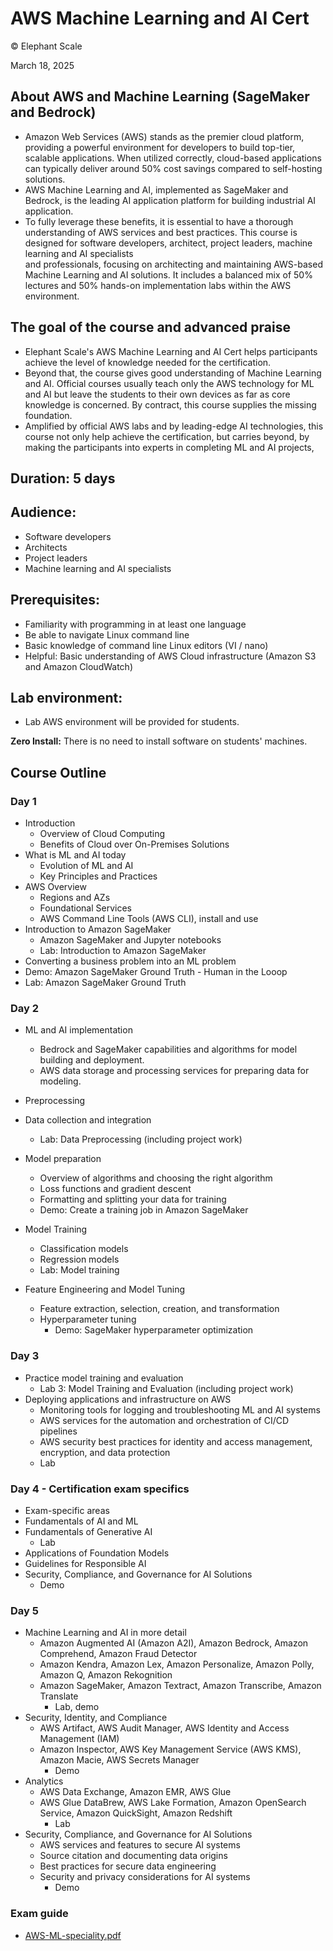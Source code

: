 # AWS Machine Learning and AI Cert

© Elephant Scale

March 18, 2025

## About AWS and Machine Learning (SageMaker and Bedrock)

* Amazon Web Services (AWS) stands as the premier cloud platform, providing a powerful environment for developers to build top-tier, scalable applications. When utilized correctly, cloud-based
applications can typically deliver around 50% cost savings compared to self-hosting solutions.
* AWS Machine Learning and AI, implemented as SageMaker and Bedrock, is the leading AI application platform for building industrial AI application.
* To fully leverage these benefits, it is essential to have a thorough understanding of AWS services and best practices. This course is designed for software developers, architect, project leaders, machine learning and AI specialists  
and professionals, focusing on architecting and maintaining AWS-based Machine Learning and AI solutions. It includes a balanced mix of 50% lectures and 50% hands-on implementation labs within the AWS environment.

## The goal of the course and advanced praise

* Elephant Scale's AWS Machine Learning and AI Cert helps participants achieve the level of knowledge needed for the certification.
* Beyond that, the course gives good understanding of Machine Learning and AI. Official courses usually teach only the AWS technology for ML and AI but leave the students to their own devices as far as core knowledge is concerned. By contract, this course supplies the missing foundation.
* Amplified by official AWS labs and by leading-edge AI technologies, this course not only help achieve the certification, but carries beyond, by making the participants into experts in completing ML and AI projects,

## Duration: 5 days

## Audience: 
* Software developers
* Architects
* Project leaders
* Machine learning and AI specialists

## Prerequisites:

* Familiarity with programming in at least one language
* Be able to navigate Linux command line
* Basic knowledge of command line Linux editors (VI / nano)
* Helpful: Basic understanding of AWS Cloud infrastructure (Amazon S3 and Amazon CloudWatch)

## Lab environment:

* Lab AWS environment will be provided for students.

**Zero Install:** There is no need to install software on students' machines.

## Course Outline

### Day 1

* Introduction
   - Overview of Cloud Computing
   - Benefits of Cloud over On-Premises Solutions
* What is ML and AI today
   - Evolution of ML and AI
   - Key Principles and Practices
* AWS Overview
   - Regions and AZs
   - Foundational Services
   - AWS Command Line Tools (AWS CLI), install and use
* Introduction to Amazon SageMaker
  * Amazon SageMaker and Jupyter notebooks
  * Lab: Introduction to Amazon SageMaker
* Converting a business problem into an ML problem
* Demo: Amazon SageMaker Ground Truth - Human in the Looop
* Lab: Amazon SageMaker Ground Truth

### Day 2
* ML and AI implementation
  * Bedrock and SageMaker capabilities and algorithms for model building and deployment.
  * AWS data storage and processing services for preparing data for modeling.

* Preprocessing
* Data collection and integration
  * Lab: Data Preprocessing (including project work)
* Model preparation
  * Overview of algorithms and choosing the right algorithm
  * Loss functions and gradient descent
  * Formatting and splitting your data for training
  * Demo: Create a training job in Amazon SageMaker
* Model Training
  * Classification models
  * Regression models
  * Lab: Model training
* Feature Engineering and Model Tuning
  * Feature extraction, selection, creation, and transformation
  * Hyperparameter tuning
    * Demo: SageMaker hyperparameter optimization

### Day 3

* Practice model training and evaluation
  * Lab 3: Model Training and Evaluation (including project work) 
* Deploying applications and infrastructure on AWS
  * Monitoring tools for logging and troubleshooting ML and AI systems
  * AWS services for the automation and orchestration of CI/CD pipelines
  * AWS security best practices for identity and access management, encryption, and data protection
  * Lab

### Day 4 - Certification exam specifics
* Exam-specific areas
* Fundamentals of AI and ML
* Fundamentals of Generative AI 
  * Lab
* Applications of Foundation Models
* Guidelines for Responsible AI
* Security, Compliance, and Governance for AI Solutions
  * Demo

### Day 5
* Machine Learning and AI in more detail
  * Amazon Augmented AI (Amazon A2I), Amazon Bedrock, Amazon Comprehend, Amazon Fraud Detector
  * Amazon Kendra, Amazon Lex, Amazon Personalize, Amazon Polly, Amazon Q, Amazon Rekognition
  * Amazon SageMaker, Amazon Textract, Amazon Transcribe, Amazon Translate
    * Lab, demo
* Security, Identity, and Compliance
  * AWS Artifact, AWS Audit Manager, AWS Identity and Access Management (IAM)
  * Amazon Inspector, AWS Key Management Service (AWS KMS), Amazon Macie, AWS Secrets Manager
    * Demo
* Analytics
  * AWS Data Exchange, Amazon EMR, AWS Glue
  * AWS Glue DataBrew, AWS Lake Formation, Amazon OpenSearch Service, Amazon QuickSight, Amazon Redshift
    * Lab
* Security, Compliance, and Governance for AI Solutions
  * AWS services and features to secure AI systems
  * Source citation and documenting data origins
  * Best practices for secure data engineering
  * Security and privacy considerations for AI systems
    * Demo

### Exam guide
* [AWS-ML-speciality.pdf](AWS-ML-speciality.pdf)